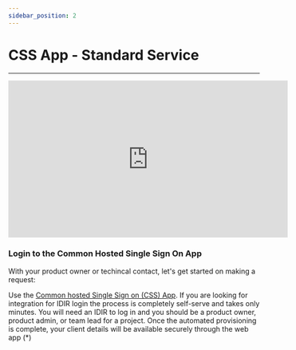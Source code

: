 ```yaml
---
sidebar_position: 2
---
```


# CSS App - Standard Service

---

<iframe width="560" height="315" src="https://www.youtube-nocookie.com/embed/JBaGxqykXJQ?si=uf6iIM8OoY1Kv-Tf" title="YouTube video player" frameborder="0" allow="accelerometer; autoplay; clipboard-write; encrypted-media; gyroscope; picture-in-picture; web-share" allowfullscreen></iframe>

### Login to the Common Hosted Single Sign On App

With your product owner or techincal contact, let's get started on making a request:

Use the [Common hosted Single Sign on (CSS) App](https://bcgov.github.io/sso-requests/). If you are looking for integration for IDIR login the process is completely self-serve and takes only minutes. You will need an IDIR to log in and you should be a product owner, product admin, or team lead for a project. Once the automated provisioning is complete, your client details will be available securely through the web app (\*)
